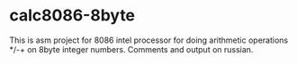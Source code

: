 # calc8086-8byte
This is asm project for 8086 intel processor for doing arithmetic operations */-+ on 8byte integer numbers. Comments and output on russian.
